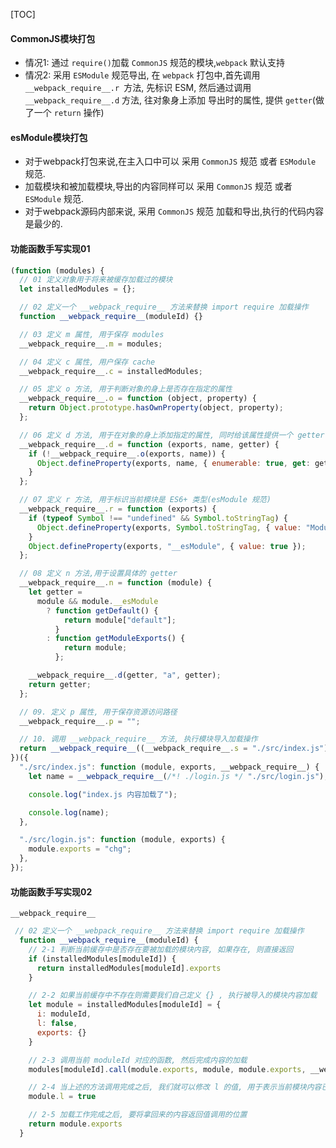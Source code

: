 <!--
 * @Date: 2021-08-21 10:20:17
 * @LastEditors: chuhongguang
-->
[TOC]
#### CommonJS模块打包
- 情况1:
通过 `require()`加载 `CommonJS` 规范的模块,`webpack` 默认支持
- 情况2:
采用 `ESModule` 规范导出, 在 `webpack` 打包中,首先调用 `__webpack_require__.r `方法, 先标识 ESM, 然后通过调用 `__webpack_require__.d` 方法, 往对象身上添加 导出时的属性, 提供 `getter`(做了一个 `return` 操作)

####  esModule模块打包
- 对于webpack打包来说,在主入口中可以 采用 `CommonJS` 规范 或者 `ESModule` 规范.
- 加载模块和被加载模块,导出的内容同样可以 采用 `CommonJS` 规范 或者 `ESModule` 规范.
- 对于webpack源码内部来说, 采用 `CommonJS` 规范 加载和导出,执行的代码内容是最少的.

#### 功能函数手写实现01

```js
(function (modules) {
  // 01 定义对象用于将来被缓存加载过的模块
  let installedModules = {};

  // 02 定义一个 __webpack_require__ 方法来替换 import require 加载操作
  function __webpack_require__(moduleId) {}

  // 03 定义 m 属性, 用于保存 modules
  __webpack_require__.m = modules;

  // 04 定义 c 属性, 用户保存 cache
  __webpack_require__.c = installedModules;

  // 05 定义 o 方法, 用于判断对象的身上是否存在指定的属性
  __webpack_require__.o = function (object, property) {
    return Object.prototype.hasOwnProperty(object, property);
  };

  // 06 定义 d 方法, 用于在对象的身上添加指定的属性, 同时给该属性提供一个 getter
  __webpack_require__.d = function (exports, name, getter) {
    if (!__webpack_require__.o(exports, name)) {
      Object.defineProperty(exports, name, { enumerable: true, get: getter });
    }
  };

  // 07 定义 r 方法, 用于标识当前模块是 ES6+ 类型(esModule 规范)
  __webpack_require__.r = function (exports) {
    if (typeof Symbol !== "undefined" && Symbol.toStringTag) {
      Object.defineProperty(exports, Symbol.toStringTag, { value: "Module" });
    }
    Object.defineProperty(exports, "__esModule", { value: true });
  };

  // 08 定义 n 方法,用于设置具体的 getter
  __webpack_require__.n = function (module) {
    let getter =
      module && module.__esModule
        ? function getDefault() {
            return module["default"];
          }
        : function getModuleExports() {
            return module;
          };

    __webpack_require__.d(getter, "a", getter);
    return getter;
  };

  // 09. 定义 p 属性, 用于保存资源访问路径
  __webpack_require__.p = "";

  // 10. 调用 __webpack_require__ 方法, 执行模块导入加载操作
  return __webpack_require__((__webpack_require__.s = "./src/index.js"));
})({
  "./src/index.js": function (module, exports, __webpack_require__) {
    let name = __webpack_require__(/*! ./login.js */ "./src/login.js");

    console.log("index.js 内容加载了");

    console.log(name);
  },

  "./src/login.js": function (module, exports) {
    module.exports = "chg";
  },
});

```

#### 功能函数手写实现02

`__webpack_require__`

```js
 // 02 定义一个 __webpack_require__ 方法来替换 import require 加载操作
  function __webpack_require__(moduleId) {
    // 2-1 判断当前缓存中是否存在要被加载的模块内容, 如果存在, 则直接返回
    if (installedModules[moduleId]) {
      return installedModules[moduleId].exports
    }

    // 2-2 如果当前缓存中不存在则需要我们自己定义 {} , 执行被导入的模块内容加载
    let module = installedModules[moduleId] = {
      i: moduleId,
      l: false,
      exports: {}
    }

    // 2-3 调用当前 moduleId 对应的函数, 然后完成内容的加载
    modules[moduleId].call(module.exports, module, module.exports, __webpack_require__)

    // 2-4 当上述的方法调用完成之后, 我们就可以修改 l 的值, 用于表示当前模块内容已经加载完成了
    module.l = true

    // 2-5 加载工作完成之后, 要将拿回来的内容返回值调用的位置
    return module.exports
  }
```